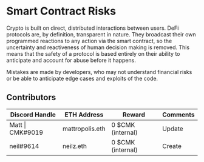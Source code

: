 # Smart Contract Risks

Crypto is built on direct, distributed interactions between users. DeFi protocols are, by definition, transparent in nature. They broadcast their own programmed reactions to any action via the smart contract, so the uncertainty and reactiveness of human decision making is removed. This means that the safety of a protocol is based entirely on their ability to anticipate and account for abuse before it happens.

Mistakes are made by developers, who may not understand financial risks or be able to anticipate edge cases and exploits of the code.

## Contributors

| Discord Handle   | ETH Address     | Reward            | Comments |
| ---------------- | --------------- | ----------------- | -------- |
| Matt \| CMK#9019 | mattropolis.eth | 0 $CMK (internal) | Update   |
| neil#9614        | neilz.eth       | 0 $CMK (internal) | Create   |

